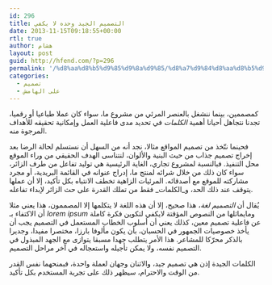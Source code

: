 ```yaml
---
id: 296
title: التصميم الجيد وحده لا يكفي
date: 2013-11-15T09:18:55+00:00
rtl: true
author: هشام
layout: post
guid: http://hfend.com/?p=296
permalink: '/%d8%aa%d8%b5%d9%85%d9%8a%d9%85/%d8%a7%d9%84%d8%aa%d8%b5%d9%85%d9%8a%d9%85-%d8%a7%d9%84%d8%ac%d9%8a%d8%af-%d9%88%d8%ad%d8%af%d9%87-%d9%84%d8%a7-%d9%8a%d9%83%d9%81%d9%8a/'
categories:
  - تصميم
  - على الهامش
---
```

كمصممين، بينما ننشغل بالعنصر المرئي من مشروع ما، سواء كان عملا طباعيا أو رقميا، تجدنا نتجاهل أحيانا أهمية _الكلمات_ في تحديد مدى فاعلية العمل وإمكانية تحقيقه للأهداف المرجوة منه.

فحينما نتّخذ من تصميم المواقع مثالا، نجد أنه من السهل أن نستسلم لحالة الرضا بعد إخراج تصميم جذاب من حيث البنية والألوان، لنتناسى الهدف الحقيقي من وراء الموقع محل التنفيذ. فبالنسبة لمشروع تجاري، الغاية الرئيسية هي توليد تفاعل من طرف الزائر، سواء كان ذلك من خلال شرائه لمنتج ما، إدراج عنوانه في القائمة البريدية، أو مجرد مشاركته للموقع مع أصدقائه. المرئيات الزاهية تخطف الانتباه بكل تأكيد، إلا أن عملها يتوقف عند ذلك الحد، و_الكلمات_ فقط من تملك القدرة على حث الزائر لإبداء تفاعله.

<!--more-->

يُقال أن _التصميم لغة_، هذا صحيح، إلا أن هذه اللغة لا يتكلمها إلا المصممون، هذا يعني مثلا أن الاكتفاء بـ _lorem ipsum_ ومايماثلها من النصوص المؤقتة لايكفي لتكوين فكرة كاملة عن فاعلية تصميم معين، كذلك يعني أن أسلوب الخطاب المستعمل في التصميم يجب أن يأخذ خصوصيات الجمهور في الحسبان، بأن يكون مألوفا بارزا، مختصرا مفيدا، وجديرا بالذكر محرّكا للمشاعر. هذا الأمر يتطلب جهدا مسبقا يتوازى مع الجهد المبذول في التصميم نفسه، ولا يمكن تأجيله واستعجاله في آخر مراحل التصميم.

الكلمات الجيدة إذن هي تصميم جيد، والاثنان وجهان لعملة واحدة، فبمنحهما نفس القدر من الوقت والاحترام، سيظهر ذلك على تجربة المستخدم بكل تأكيد.

&nbsp;
